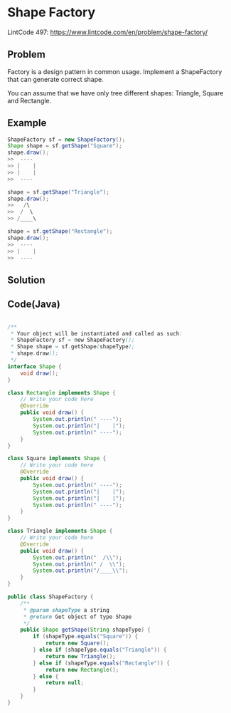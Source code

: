 Shape Factory
=============

LintCode 497: https://www.lintcode.com/en/problem/shape-factory/


Problem
-------



Factory is a design pattern in common usage. Implement a ShapeFactory that can generate correct shape.

You can assume that we have only tree different shapes: Triangle, Square and Rectangle.

Example
-------

```java
ShapeFactory sf = new ShapeFactory();
Shape shape = sf.getShape("Square");
shape.draw();
>>  ----
>> |    |
>> |    |
>>  ----

shape = sf.getShape("Triangle");
shape.draw();
>>   /\
>>  /  \
>> /____\

shape = sf.getShape("Rectangle");
shape.draw();
>>  ----
>> |    |
>>  ----
```
Solution
--------



Code(Java)
----------

```java

/**
 * Your object will be instantiated and called as such:
 * ShapeFactory sf = new ShapeFactory();
 * Shape shape = sf.getShape(shapeType);
 * shape.draw();
 */
interface Shape {
    void draw();
}

class Rectangle implements Shape {
    // Write your code here
    @Override
    public void draw() {
        System.out.println(" ----");
        System.out.println("|    |");
        System.out.println(" ----");
    }
}

class Square implements Shape {
    // Write your code here
    @Override
    public void draw() {
        System.out.println(" ----");
        System.out.println("|    |");
        System.out.println("|    |");
        System.out.println(" ----");
    }
}

class Triangle implements Shape {
    // Write your code here
    @Override
    public void draw() {
        System.out.println("  /\\");
        System.out.println(" /  \\");
        System.out.println("/____\\");
    }
}

public class ShapeFactory {
    /**
     * @param shapeType a string
     * @return Get object of type Shape
     */
    public Shape getShape(String shapeType) {
        if (shapeType.equals("Square")) {
            return new Square();
        } else if (shapeType.equals("Triangle")) {
            return new Triangle();
        } else if (shapeType.equals("Rectangle")) {
            return new Rectangle();
        } else {
            return null;
        }
    }
}

```